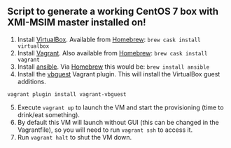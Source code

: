 ## Script to generate a working CentOS 7 box with XMI-MSIM master installed on!

1. Install [VirtualBox](https://www.virtualbox.org). Available from [Homebrew](https://brew.sh): `brew cask install virtualbox`
2. Install [Vagrant](https://www.vagrantup.com). Also available from [Homebrew](https://brew.sh): `brew cask install vagrant`
3. Install [ansible](https://www.ansible.com). Via [Homebrew](https) this would be: `brew install ansible`
4. Install the [vbguest](https://github.com/dotless-de/vagrant-vbguest) Vagrant plugin. This will install the VirtualBox guest additions.

```
vagrant plugin install vagrant-vbguest
```
5. Execute `vagrant up` to launch the VM and start the provisioning (time to drink/eat something).
6. By default this VM will launch without GUI (this can be changed in the Vagrantfile), so you will need to run `vagrant ssh` to access it.
7. Run `vagrant halt` to shut the VM down.

